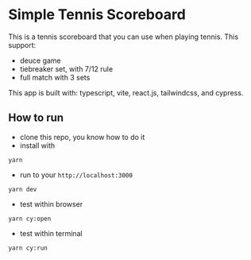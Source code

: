 # Simple Tennis Scoreboard

This is a tennis scoreboard that you can use when playing tennis. This support:

- deuce game
- tiebreaker set, with 7/12 rule
- full match with 3 sets

This app is built with: typescript, vite, react.js, tailwindcss, and cypress.

## How to run

- clone this repo, you know how to do it
- install with

```
yarn
```

- run to your `http://localhost:3000`

```
yarn dev
```

- test within browser

```
yarn cy:open
```

- test within terminal

```
yarn cy:run
```
